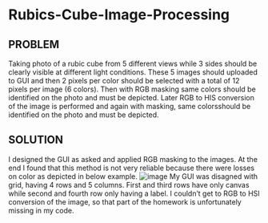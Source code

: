 # Rubics-Cube-Image-Processing

## PROBLEM
Taking photo of a rubic cube from 5 different views while 3 sides should be clearly visible at different light conditions. These 5 images should uploaded to GUI and then 2 pixels per color should be selected with a total of 12 pixels per image (6 colors).
Then with RGB masking same colors should be identified on the photo and must be depicted.
Later RGB to HIS conversion of the image is performed and again with masking, same colorsshould be identified on the photo and must be depicted.

## SOLUTION
I designed the GUI as asked and applied RGB masking to the images. At the end I found that this method is not very reliable because there were losses on color as depicted in below example.
![image](https://user-images.githubusercontent.com/37805650/179430049-cd8e1012-4c2e-4e86-a74c-d2d75d1a0223.png)
My GUI was disagned with grid, having 4 rows and 5 columns. First and third rows have only canvas while second and fourth row only having a label. I couldn’t get to RGB to HSI conversion of the image, so that part of the homework is unfortunately missing in my code.
